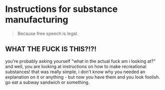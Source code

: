 # Instructions for substance manufacturing
> Because free speech is legal.
## WHAT THE FUCK IS THIS?!?!
you're probably asking yourself "what in the actual fuck am i looking at?" and well, you are looking at instructions on how to make recreational substances!
that was really simple, i don't know why you needed an explanation on it or anything - but now you have them and you look foolish. go eat a subway sandwich or something.
